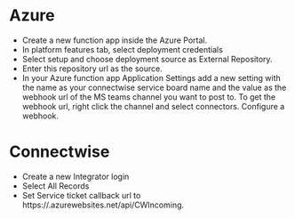 # Azure

- Create a new function app inside the Azure Portal.
- In platform features tab, select deployment credentials
- Select setup and choose deployment source as External Repository.
- Enter this repository url as the source.
- In your Azure function app Application Settings add a new setting with the name as your connectwise service board name and the value as the webhook url of the MS teams channel you want to post to. To get the webhook url, right click the channel and select connectors. Configure a webhook.

# Connectwise

- Create a new Integrator login
- Select All Records
- Set Service ticket callback url to https://<your function app name>.azurewebsites.net/api/CWIncoming.
